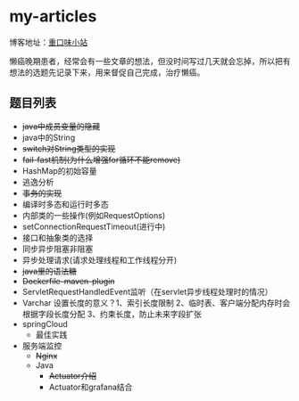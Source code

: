# my-articles

博客地址：[重口味小站](http://blog.csdn.net/acingdreamer)

懒癌晚期患者，经常会有一些文章的想法，但没时间写过几天就会忘掉，所以把有想法的选题先记录下来，用来督促自己完成，治疗懒癌。

## 题目列表

- ~~java中成员变量的隐藏~~
- java中的String
- ~~switch对String类型的实现~~
- ~~fail-fast机制(为什么增强for循环不能remove)~~
- HashMap的初始容量
- 逃逸分析
- ~~事务的实现~~
- 编译时多态和运行时多态
- 内部类的一些操作(例如RequestOptions)
- setConnectionRequestTimeout(进行中)
- 接口和抽象类的选择
- 同步异步阻塞非阻塞
- 异步处理请求(请求处理线程和工作线程分开)
- ~~java里的语法糖~~
- ~~Dockerfile-maven-plugin~~
- ServletRequestHandledEvent监听（在servlet异步线程处理时的情况）
- Varchar 设置长度的意义？1、索引长度限制 2、临时表、客户端分配内存时会根据字段长度分配 3、约束长度，防止未来字段扩张
- springCloud
  - 最佳实践
- 服务端监控
  - ~~Nginx~~
  - Java
    - ~~Actuator介绍~~
    - Actuator和grafana结合
